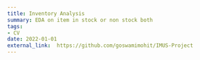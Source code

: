 ```yaml
---
title: Inventory Analysis
summary: EDA on item in stock or non stock both 
tags:
- CV
date: 2022-01-01
external_link:  https://github.com/goswamimohit/IMUS-Project
---
```

